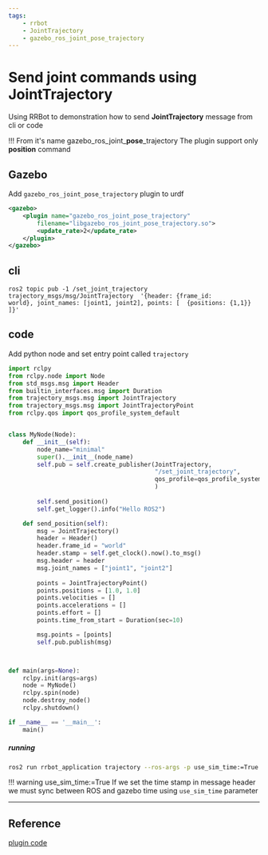 ```yaml
---
tags:
    - rrbot
    - JointTrajectory
    - gazebo_ros_joint_pose_trajectory
---
```


# Send joint commands using JointTrajectory

Using RRBot to demonstration how to send **JointTrajectory** message from cli or code

!!! 
    From it's name gazebo_ros_joint_**pose**_trajectory
    The plugin support only **position** command 

## Gazebo
Add `gazebo_ros_joint_pose_trajectory` plugin to urdf

```xml
<gazebo>
    <plugin name="gazebo_ros_joint_pose_trajectory"
        filename="libgazebo_ros_joint_pose_trajectory.so">
        <update_rate>2</update_rate>
    </plugin>
</gazebo>
```

## cli

```
ros2 topic pub -1 /set_joint_trajectory trajectory_msgs/msg/JointTrajectory  '{header: {frame_id:
world}, joint_names: [joint1, joint2], points: [  {positions: {1,1}} ]}'
```


## code

Add python node and set entry point called `trajectory`

```python
import rclpy
from rclpy.node import Node
from std_msgs.msg import Header
from builtin_interfaces.msg import Duration
from trajectory_msgs.msg import JointTrajectory
from trajectory_msgs.msg import JointTrajectoryPoint
from rclpy.qos import qos_profile_system_default


class MyNode(Node):
    def __init__(self):
        node_name="minimal"
        super().__init__(node_name)
        self.pub = self.create_publisher(JointTrajectory,
                                         "/set_joint_trajectory",
                                         qos_profile=qos_profile_system_default
                                         )
        
        self.send_position()
        self.get_logger().info("Hello ROS2")

    def send_position(self):
        msg = JointTrajectory()
        header = Header()
        header.frame_id = "world"
        header.stamp = self.get_clock().now().to_msg()
        msg.header = header
        msg.joint_names = ["joint1", "joint2"]
        
        points = JointTrajectoryPoint()
        points.positions = [1.0, 1.0]
        points.velocities = []
        points.accelerations = []
        points.effort = []
        points.time_from_start = Duration(sec=10)

        msg.points = [points]
        self.pub.publish(msg)



def main(args=None):
    rclpy.init(args=args)
    node = MyNode()
    rclpy.spin(node)
    node.destroy_node()
    rclpy.shutdown()

if __name__ == '__main__':
    main()
```

##### running

```bash
ros2 run rrbot_application trajectory --ros-args -p use_sim_time:=True
```

!!! warning use_sim_time:=True
    If we set the time stamp in message header we must sync between ROS and gazebo time
    using `use_sim_time` parameter
     

---

## Reference
[plugin code](https://github.com/ros-simulation/gazebo_ros_pkgs/blob/ros2/gazebo_plugins/src/gazebo_ros_joint_pose_trajectory.cpp)